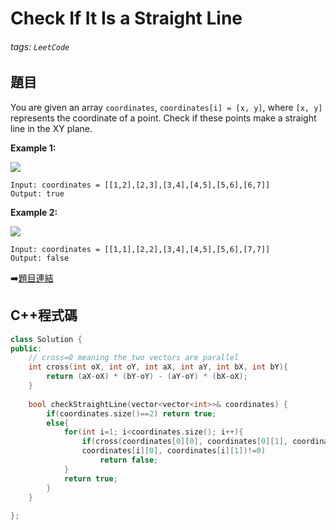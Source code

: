 # Check If It Is a Straight Line

###### tags: `LeetCode`

## 題目

You are given an array `coordinates`, `coordinates[i] = [x, y]`, where `[x, y]` represents the coordinate of a point. Check if these points make a straight line in the XY plane.

**Example 1:**

![](https://assets.leetcode.com/uploads/2019/10/15/untitled-diagram-2.jpg)

    Input: coordinates = [[1,2],[2,3],[3,4],[4,5],[5,6],[6,7]]
    Output: true

**Example 2:**

![](https://assets.leetcode.com/uploads/2019/10/09/untitled-diagram-1.jpg)

    Input: coordinates = [[1,1],[2,2],[3,4],[4,5],[5,6],[7,7]]
    Output: false

:arrow_right:[題目連結](https://leetcode.com/explore/challenge/card/may-leetcoding-challenge/534/week-1-may-1st-may-7th/3323/)


## C++程式碼
```C++
class Solution {
public:
    // cross=0 meaning the two vectors are parallel
    int cross(int oX, int oY, int aX, int aY, int bX, int bY){
        return (aX-oX) * (bY-oY) - (aY-oY) * (bX-oX);
    }
    
    bool checkStraightLine(vector<vector<int>>& coordinates) {
        if(coordinates.size()==2) return true;
        else{
            for(int i=1; i<coordinates.size(); i++){
                if(cross(coordinates[0][0], coordinates[0][1], coordinates[i-1][0], coordinates[i-1][1],
                coordinates[i][0], coordinates[i][1])!=0)
                    return false;                
            }
            return true;
        }
    }
    
};
